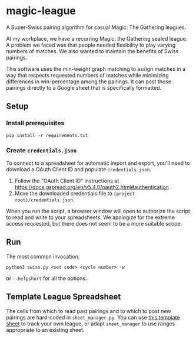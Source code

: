 # magic-league

A Super-Swiss pairing algorithm for casual Magic: The Gathering leagues.

At my workplace, we have a recurring Magic: the Gathering sealed league. A
problem we faced was that people needed flexibility to play varying numbers of
matches. We also wanted to maintain the benefits of Swiss pairings.

This software uses the min-weight graph matching to assign matches in a way that
respects requested numbers of matches while minimizing differences in
win-percentage among the pairings. It can post those pairings directly to a
Google sheet that is specifically formatted.

## Setup

### Install prerequisites

```
pip install -r requirements.txt
```

### Create `credentials.json`

To connect to a spreadsheet for automatic import and export, you'll need to
download a OAuth Client ID and populate `credentials.json`.

1.  Follow the "OAuth Client ID" instructions at
    https://docs.gspread.org/en/v5.4.0/oauth2.html#authentication .
1.  Move the downloaded credentials file to `[project root]/credentials.json`.

When you run the script, a browser window will open to authorize the script to
read and write to your spreadsheets. We apologize for the extreme access
requested, but there does not seem to be a more suitable scope.

## Run

The most common invocation:

```
python3 swiss.py <set code> <cycle number> -w
```

or `--helpshort` for all the options.

## Template League Spreadsheet

The cells from which to read past pairings and to which to post new pairings are
hard-coded in `sheet_manager.py`. You can use [this template sheet][1] to track
your own league, or adapt `sheet_manager` to use ranges appropriate to an
existing sheet.

[1]: https://docs.google.com/spreadsheets/d/1wDgi1rTJ3bq7-i91jEPzho4gVGx2SAaKOSALNtz41CA/edit?usp=sharing
